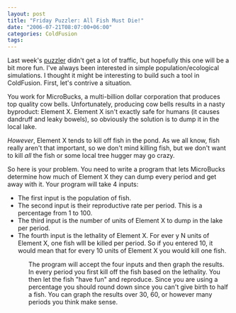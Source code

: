 ```yaml
---
layout: post
title: "Friday Puzzler: All Fish Must Die!"
date: "2006-07-21T08:07:00+06:00"
categories: ColdFusion 
tags: 
---
```


Last week's <a href="http://ray.camdenfamily.com/index.cfm/2006/7/14/Return-of-the-Friday-Puzzler">puzzler</a> didn't get a lot of traffic, but hopefully this one will be a bit more fun. I've always been interested in simple population/ecological simulations. I thought it might be interesting to build such a tool in ColdFusion. First, let's contrive a situation.
<!--more-->
You work for MicroBucks, a multi-billion dollar corporation that produces top quality cow bells. Unfortunately, producing cow bells results in a nasty byproduct: Element X. Element X isn't exactly safe for humans (it causes dandruff and leaky bowels), so obviously the solution is to dump it in the local lake. 

<i>However</i>, Element X tends to kill off fish in the pond. As we all know, fish really aren't that important, so we don't mind killing fish, but we don't want to kill <i>all</i> the fish or some local tree hugger may go crazy. 

So here is your problem. You need to write a program that lets MicroBucks determine how much of Element X they can dump every period and get away with it. Your program will take 4 inputs:

<ul>
<li>The first input is the population of fish.
<li>The second input is their reproductive rate per period. This is a percentage from 1 to 100.
<li>The third input is the number of units of Element X to dump in the lake per period.
<li>The fourth input is the lethality of Element X. For ever y N units of Element X, one fish wlll be killed per period. So if you entered 10, it would mean that for every 10 units of Element X you would kill one fish.
<ul>

The program will accept the four inputs and then graph the results. In every period you first kill off the fish based on the lethality. You then let the fish "have fun" and reproduce. Since you are using a percentage you should round down since you can't give birth to half a fish. You can graph the results over 30, 60, or however many periods you think make sense.